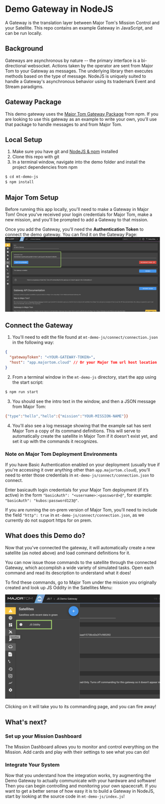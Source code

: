 # Demo Gateway in NodeJS
A Gateway is the translation layer between Major Tom's Mission Control and your Satellite. This repo contains an example Gateway in JavaScript, and can be run locally.

## Background
Gateways are asynchronous by nature -- the primary interface is a bi-directional websocket. Actions taken by the operator are sent from Major Tom to your Gateway as messages. The underlying library then executes methods based on the type of message. NodeJS is uniquely suited to handle a Gateway's asynchronous behavior using its trademark Event and Stream paradigms.

## Gateway Package
This demo gateway uses the [Major Tom Gateway Package](https://npmjs.com/package/majortom-gateway) from npm. If you are looking to use this gateway as an example to write your own, you'll use that package to handle messages to and from Major Tom.


## Local Setup
1. Make sure you have git and [NodeJS & npm](https://nodejs.org) installed
2. Clone this repo with git
3. In a terminal window, navigate into the demo folder and install the project dependencies from npm
```sh
$ cd mt-demo-js
$ npm install
```

## Major Tom Setup
Before running this app locally, you'll need to make a Gateway in Major Tom! Once you've received your login credentials for Major Tom, make a new mission, and you'll be prompted to add a Gateway to that mission.

Once you add the Gateway, you'll need the **Authentication Token** to connect the demo gateway. You can find it on the Gateway Page:
![Gateway Page](assets/gateway_page.png "Gateway Page in Major Tom")

## Connect the Gateway
1. You'll need to edit the file found at `mt-demo-js/connect/connection.json` in the following way:
```json
{
  "gatewayToken": "<YOUR-GATEWAY-TOKEN>",
  "host": "app.majortom.cloud" // Or your Major Tom url host location
}
```
2. From a terminal window in the `mt-demo-js` directory, start the app using the start script:
```sh
$ npm run start
```
3. You should see the intro text in the window, and then a JSON message from Major Tom:
```sh
{"type":"hello","hello":{"mission":"YOUR-MISSION-NAME"}}
```
4. You'll also see a log message showing that the example sat has sent Major Tom a copy of its command definitions. This will serve to automatically create the satellite in Major Tom if it doesn't exist yet, and set it up with the commands it recognizes.

### Note on Major Tom Deployment Environments
If you have Basic Authentication enabled on your deployment (usually true if you're accessing it over anything other than `app.majortom.cloud`), you'll need to enter those credentials in `mt-demo-js/connect/connection.json` to connect.

Enter basicauth login credentials for your Major Tom deployment (if it’s active) in the form `"basicAuth": "<username>:<password>@"`, for example: `"basicAuth": "kubos:password123@"`.

If you are running the on-prem version of Major Tom, you'll need to include the field `"http": true` in `mt-demo-js/connect/connection.json`, as we currently do not support https for on prem.

## What does this Demo do?
Now that you've connected the gateway, it will automatically create a new satellite (as noted above) and load command definitions for it.

You can now issue those commands to the satellite through the connected Gateway, which accomplish a wide variety of simulated tasks. Open each command and read its description to understand what it does!

To find these commands, go to Major Tom under the mission you originally created and look up JS Oddity in the Satellites Menu:

![Satellites Menu](assets/satellites_menu.png "Satellites Menu in Major Tom")

Clicking on it will take you to its commanding page, and you can fire away!

## What's next?
### Set up your Mission Dashboard
The Mission Dashboard allows you to monitor and control everything on the Mission. Add cards and play with their settings to see what you can do!

### Integrate Your System
Now that you understand how the integration works, try augmenting the Demo Gateway to actually communicate with your hardware and software! Then you can begin controlling and monitoring your own spacecraft. If you want to get a better sense of how easy it is to build a Gateway in NodeJS, start by looking at the source code in `mt-demo-js/index.js`!
